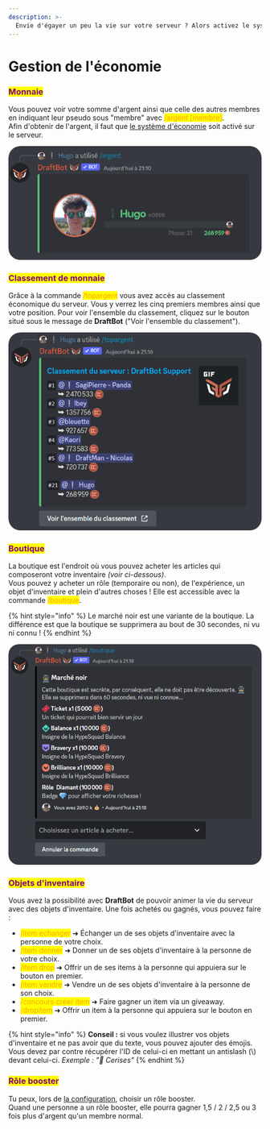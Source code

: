 ```yaml
---
description: >-
  Envie d'égayer un peu la vie sur votre serveur ? Alors activez le système d'économie et laissez-vous guider par DraftBot !
---
```


# Gestion de l'économie

### <mark style="color:purple;">Monnaie</mark>

Vous pouvez voir votre somme d'argent ainsi que celle des autres membres en indiquant leur pseudo sous "membre" avec <mark style="color:orange;">/argent \[membre]</mark>.\
Afin d'obtenir de l'argent, il faut que [le système d'économie](https://docs.draftbot.fr/slash/configuration/economie) soit activé sur le serveur.

![Carte d'économie](../.gitbook/assets/Money_slash.png)


### <mark style="color:purple;">Classement de monnaie</mark>

Grâce à la commande <mark style="color:orange;">/topargent</mark> vous avez accès au classement économique du serveur. Vous y verrez les cinq premiers membres ainsi que votre position. Pour voir l'ensemble du classement, cliquez sur le bouton situé sous le message de **DraftBot** ("Voir l'ensemble du classement"). 

![Classement d'argent des membres du serveur](../.gitbook/assets/Topmoney_slash.png)


### <mark style="color:purple;">Boutique</mark>

La boutique est l'endroit où vous pouvez acheter les articles qui composeront votre inventaire *(voir ci-dessous)*.\
Vous pouvez y acheter un rôle (temporaire ou non), de l'expérience, un objet d'inventaire et plein d'autres choses ! Elle est accessible avec la commande <mark style="color:orange;">/boutique</mark>\.

{% hint style="info" %}
Le marché noir est une variante de la boutique. La différence est que la boutique se supprimera au bout de 30 secondes, ni vu ni connu !
{% endhint %}

![Boutique de DraftBot](../.gitbook/assets/Boutique_slash.png)


### <mark style="color:purple;">Objets d'inventaire</mark>

Vous avez la possibilité avec **DraftBot** de pouvoir animer la vie du serveur avec des objets d'inventaire. Une fois achetés ou gagnés, vous pouvez faire :
- <mark style="color:orange;">/item echanger</mark> ➜ Échanger un de ses objets d'inventaire avec la personne de votre choix.
- <mark style="color:orange;">/item donner</mark> ➜ Donner un de ses objets d'inventaire à la personne de votre choix.
- <mark style="color:orange;">/item drop</mark> ➜ Offrir un de ses items à la personne qui appuiera sur le bouton en premier.
- <mark style="color:orange;">/item vendre</mark> ➜ Vendre un de ses objets d'inventaire à la personne de son choix.
- <mark style="color:orange;">/concours créer item</mark> ➜ Faire gagner un item via un giveaway.
- <mark style="color:orange;">/dropitem</mark> ➜ Offrir un item à la personne qui appuiera sur le bouton en premier.

{% hint style="info" %}
**Conseil :** si vous voulez illustrer vos objets d'inventaire et ne pas avoir que du texte, vous pouvez ajouter des émojis. Vous devez par contre récupérer l'ID de celui-ci en mettant un antislash (\\) devant celui-ci.
*Exemple : "🍒 Cerises"* 
{% endhint %}


### <mark style="color:purple;">Rôle booster</mark>

Tu peux, lors de [la configuration](https://docs.draftbot.fr/slash/configuration/economie), choisir un rôle booster.\
Quand une personne a un rôle booster, elle pourra gagner 1,5 / 2 / 2,5 ou 3 fois plus d'argent qu'un membre normal.
